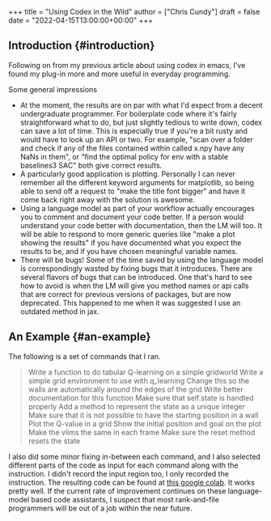 +++
title = "Using Codex in the Wild"
author = ["Chris Cundy"]
draft = false
date = "2022-04-15T13:00:00+00:00"
+++

## Introduction {#introduction}

Following on from my previous article about using codex in emacs, I've found my plug-in more and more useful in everyday programming.

Some general impressions

-   At the moment, the results are on par with what I'd expect from a decent undergraduate programmer. For boilerplate code where it's fairly straightforward what to do, but just slightly tedious to write down, codex can save a lot of time.
    This is especially true if you're a bit rusty and would have to look up an API or two. For example, "scan over a folder and check if any of the files contained within called x.npy have any NaNs in them", or "find the optimal policy for env with a stable baselines3 SAC" both give correct results.
-   A particularly good application is plotting. Personally I can never remember all the different keyword arguments for matplotlib, so being able to send off a request to "make the title font bigger" and have it come back right away with the solution is awesome.
-   Using a language model as part of your workflow actually encourages you to comment and document your code better. If a person would understand your code better with documentation, then the LM will too. It will be able to respond to more generic queries like "make a plot showing the results" if you have documented what you expect the results to be, and if you have chosen meaningful variable names.
-   There will be bugs! Some of the time saved by using the language model is correspondingly wasted by fixing bugs that it introduces. There are several flavors of bugs that can be introduced. One that's hard to see how to avoid is when the LM will give you method names or api calls that are correct for previous versions of packages, but are now deprecated. This happened to me when it was suggested I use an outdated method in jax.


## An Example {#an-example}

The following is a set of commands that I ran.

> Write a function to do tabular Q-learning on a simple gridworld
> Write a simple grid environment to use with q\_learning
> Change this so the walls are automatically around the edges of the grid
> Write better documentation for this function
> Make sure that self.state is handled properly
> Add a method to represent the state as a unique integer
> Make sure that it is not possible to have the starting position in a wall
> Plot the Q-value in a grid
> Show the initial position and goal on the plot
> Make the vlims the same in each frame
> Make sure the reset method resets the state

I also did some minor fixing in-between each command, and I also selected different parts of the code as input for each command along with the instruction. I didn't record the input region too, I only recorded the instruction.
The resulting code can be found at [this google colab](https://colab.research.google.com/drive/1yx9VqAxuo1DJsUysBWTtdQ5Cld0IMEKC?usp=sharing). It works pretty well.
If the current rate of improvement continues on these language-model based code assistants, I suspect that most rank-and-file programmers will be out of a job within the near future.
